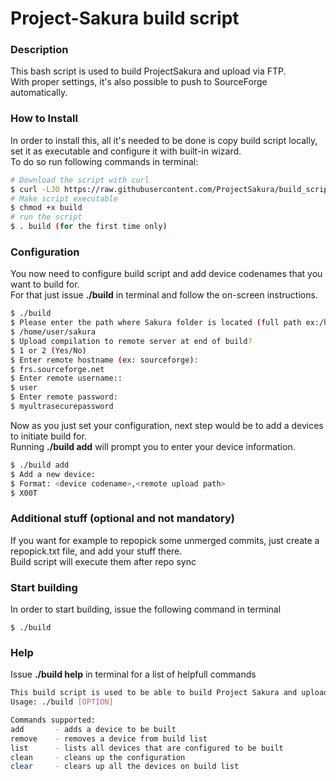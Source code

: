 # Project-Sakura build script #

### Description ###

This bash script is used to build ProjectSakura and upload via FTP.  
With proper settings, it's also possible to push to SourceForge automatically.

### How to Install

In order to install this, all it's needed to be done is copy build script locally, set it as executable and configure it with built-in wizard.  
To do so run following commands in terminal:

```bash
# Download the script with curl
$ curl -LJO https://raw.githubusercontent.com/ProjectSakura/build_script/10/build
# Make script executable
$ chmod +x build
# run the script
$ . build (for the first time only)
```

### Configuration

You now need to configure build script and add device codenames that you want to build for.  
For that just issue **./build** in terminal and follow the on-screen instructions.

```bash
$ ./build
$ Please enter the path where Sakura folder is located (full path ex:/home/<user>/<folder-name>)
$ /home/user/sakura
$ Upload compilation to remote server at end of build?
$ 1 or 2 (Yes/No)
$ Enter remote hostname (ex: sourceforge):
$ frs.sourceforge.net
$ Enter remote username::
$ user
$ Enter remote password:
$ myultrasecurepassword
```

Now as you just set your configuration, next step would be to add a devices to initiate build for.  
Running **./build add** will prompt you to enter your device information.  

```bash
$ ./build add
$ Add a new device:
$ Format: <device codename>,<remote upload path>
$ X00T
```


### Additional stuff (optional and not mandatory)

If you want for example to repopick some unmerged commits, just create a repopick.txt file, and add your stuff there.  
Build script will execute them after repo sync 

### Start building

In order to start building, issue the following command in terminal

    $ ./build

### Help

Issue **./build help** in terminal for a list of helpfull commands

```bash
This build script is used to be able to build Project Sakura and upload the builds to remote server
Usage: ./build [OPTION]

Commands supported:
add       - adds a device to be built
remove    - removes a device from build list
list      - lists all devices that are configured to be built
clean     - cleans up the configuration
clear     - clears up all the devices on build list
```
